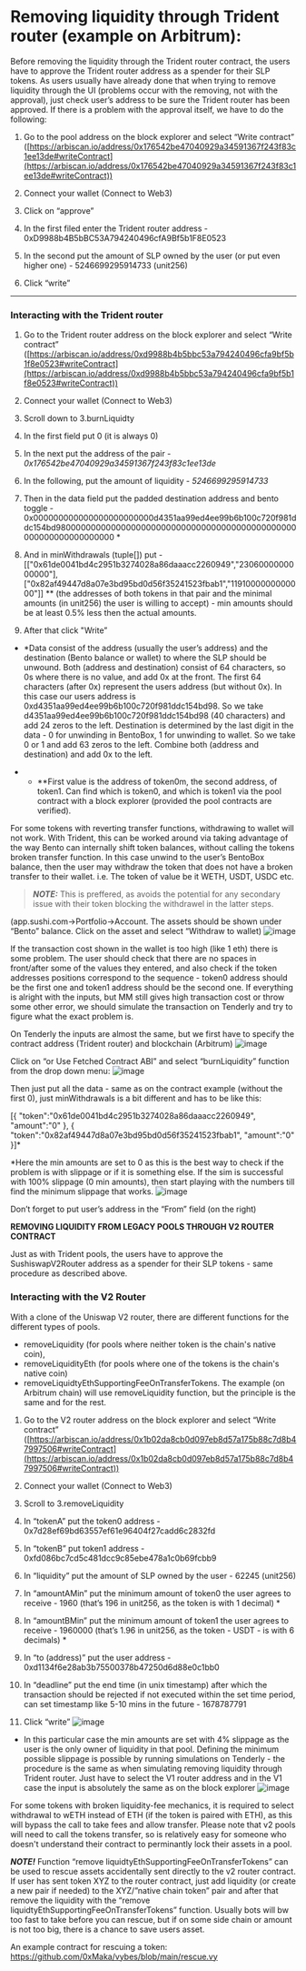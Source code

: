
# Removing liquidity through Trident router (example on Arbitrum):

Before removing the liquidity through the Trident router contract, the users have to approve the Trident router address as a spender for their SLP tokens. As users usually have already done that when trying to remove liquidity through the UI (problems occur with the removing, not with the approval), just check user’s address to be sure the Trident router has been approved. If there is a problem with the approval itself, we have to do the following:

1. Go to the pool address on the block explorer and select “Write contract” ([https://arbiscan.io/address/0x176542be47040929a34591367f243f83c1ee13de#writeContract](https://arbiscan.io/address/0x176542be47040929a34591367f243f83c1ee13de#writeContract))

2. Connect your wallet (Connect to Web3)

3. Click on “approve”

4. In the first filed enter the Trident router address - 0xD9988b4B5bBC53A794240496cfA9Bf5b1F8E0523

5. In the second put the amount of SLP owned by the user (or put even higher one) - 5246699295914733 (unit256)

6. Click “write”

---

### **Interacting with the Trident router**

1. Go to the Trident router address on the block explorer and select “Write contract” ([https://arbiscan.io/address/0xd9988b4b5bbc53a794240496cfa9bf5b1f8e0523#writeContract](https://arbiscan.io/address/0xd9988b4b5bbc53a794240496cfa9bf5b1f8e0523#writeContract))

2. Connect your wallet (Connect to Web3) 

3. Scroll down to 3.burnLiquidty

4. In the first field put 0 (it is always 0)

5. In the next put the address of the pair - *0x176542be47040929a34591367f243f83c1ee13de* 

6. In the following, put the amount of liquidity - *5246699295914733*

7. Then in the data field put the padded destination address and bento toggle - 0x000000000000000000000000d4351aa99ed4ee99b6b100c720f981ddc154bd980000000000000000000000000000000000000000000000000000000000000000 *

8. And in minWithdrawals (tuple[]) put - [["0x61de0041bd4c2951b3274028a86daaacc2260949","2306000000000000"],["0x82af49447d8a07e3bd95bd0d56f35241523fbab1","1191000000000000"]] ** (the addresses of both tokens in that pair and the minimal amounts (in unit256) the user is willing to accept) - min amounts should be at least 0.5% less then the actual amounts.

9. After that click "Write”

- \*Data consist of the address (usually the user’s address) and the destination (Bento balance or wallet) to where the SLP should be unwound. Both (address and destination) consist of 64 characters, so 0s where there is no value, and add 0x at the front. The first 64 characters (after 0x) represent the users address (but without 0x). In this case our users address is 0xd4351aa99ed4ee99b6b100c720f981ddc154bd98. So we take d4351aa99ed4ee99b6b100c720f981ddc154bd98 (40 characters) and add 24 zeros to the left. Destination is determined by the last digit in the data - 0 for unwinding in BentoBox, 1 for unwinding to wallet. So we take 0 or 1 and add 63 zeros to the left. Combine both (address and destination) and add 0x to the left.

- - \*\*First value is the address of token0m, the second address, of token1. Can find which is token0, and which is token1 via the pool contract with a block explorer (provided the pool contracts are verified). 

For some tokens with reverting transfer functions, withdrawing to wallet will not work.
With Trident, this can be worked around via taking advantage of the way Bento can internally shift token balances, without calling the tokens broken transfer function.
In this case unwind to the user’s BentoBox balance, then the user may withdraw the token that does not have a broken transfer to their wallet.
i.e. The token of value be it WETH, USDT, USDC etc.
> **_NOTE:_** This is preffered, as avoids the potential for any secondary issue with their token blocking the withdrawel in the latter steps. 

 (app.sushi.com→Portfolio→Account. The assets should be shown under “Bento” balance. Click on the asset and select “Withdraw to wallet)
![image](https://user-images.githubusercontent.com/12489182/228105013-98845b12-6fc9-431e-a3af-84c22f76610b.png)

If the transaction cost shown in the wallet is too high (like 1 eth) there is some problem. The user should check that there are no spaces in front/after some of the values they entered, and also check if the token addresses positions correspond to the sequence - token0 address should be the first one and token1 address should be the second one. If everything is alright with the inputs, but MM still gives high transaction cost or throw some other error, we should simulate the transaction on Tenderly and try to figure what the exact problem is.

On Tenderly the inputs are almost the same, but we first have to specify the contract address (Trident router) and blockchain (Arbitrum)
![image](https://user-images.githubusercontent.com/12489182/228180735-6ad83b30-438f-454c-8c10-92bfa89e7fd0.png)

Click on “or Use Fetched Contract ABI” and select “burnLiquidity” function from the drop down menu:
![image](https://user-images.githubusercontent.com/12489182/228180891-e271c0f0-642a-4c1d-8c8b-f57fb1608ad0.png)

Then just put all the data  - same as on the contract example (without the first 0), just minWithdrawals is a bit different and has to be like this: 

[{ "token":"0x61de0041bd4c2951b3274028a86daaacc2260949", "amount":"0" }, { "token":"0x82af49447d8a07e3bd95bd0d56f35241523fbab1", "amount":"0" }]*

\*Here the min amounts are set to 0 as this is the best way to check if the problem is with slippage or if it is something else. If the sim is successful with 100% slippage (0 min amounts), then start playing with the numbers till find the minimum slippage that works.
![image](https://user-images.githubusercontent.com/12489182/228180973-ba4a9500-bd19-4cf7-8b56-cf325f36328a.png)

Don’t forget to put user’s address in the “From” field (on the right)

**********************************REMOVING LIQUIDITY FROM LEGACY POOLS THROUGH V2 ROUTER CONTRACT**********************************

Just as with Trident pools, the users have to approve the SushiswapV2Router address as a spender for their SLP tokens - same procedure as described above.

### Interacting with the V2 Router 
With a clone of the Uniswap V2 router, there are different functions for the different types of pools. 
- removeLiquidity (for pools where neither token is the chain's native coin), 
- removeLiquidityEth (for pools where one of the tokens is the chain's native coin) 
- removeLiquidtyEthSupportingFeeOnTransferTokens. The example (on Arbitrum chain) will use removeLiquidity function, but the principle is the same and for the rest.

1. Go to the V2 router address on the block explorer and select “Write contract” ([https://arbiscan.io/address/0x1b02da8cb0d097eb8d57a175b88c7d8b47997506#writeContract](https://arbiscan.io/address/0x1b02da8cb0d097eb8d57a175b88c7d8b47997506#writeContract))

2. Connect your wallet (Connect to Web3) 

3. Scroll to 3.removeLiquidity

4. In “tokenA” put the token0 address - 0x7d28ef69bd63557ef61e96404f27cadd6c2832fd

5. In “tokenB” put token1 address - 0xfd086bc7cd5c481dcc9c85ebe478a1c0b69fcbb9

6. In “liquidity” put the amount of SLP owned by the user - 62245 (unit256)

7. In “amountAMin” put the minimum amount of token0 the user agrees to receive - 1960 (that’s 196 in unit256, as the token is with 1 decimal) *

8. In “amountBMin” put the minimum amount of token1 the user agrees to receive - 1960000 (that’s 1.96 in unit256, as the token - USDT - is with 6 decimals) *

9. In “to (address)” put the user address - 0xd1134f6e28ab3b75500378b47250d6d88e0c1bb0

10. In “deadline” put the end time (in unix timestamp) after which the transaction should be rejected if not executed within the set time period, can set timestamp like 5-10 mins in the future - 1678787791

11. Click “write”
![image](https://user-images.githubusercontent.com/12489182/228181967-93da3b63-6477-415a-b434-ac15ca3bbd16.png)
* In this particular case the min amounts are set with 4% slippage as the user is the only owner of liquidity in that pool. Defining the minimum possible slippage is possible by running simulations on Tenderly - the procedure is the same as when simulating removing liquidity through Trident router. Just have to select the V1 router address and in the V1 case the input is absolutely the same as on the block explorer
![image](https://user-images.githubusercontent.com/12489182/228182246-21357a0e-f4c4-42e6-b5e6-880ede755298.png)

For some tokens with broken liquidity-fee mechanics, it is required to select withdrawal to wETH instead of ETH (if the token is paired with ETH), as this will bypass the call to take fees and allow transfer.
Please note that v2 pools will need to call the tokens transfer, so is relatively easy for someone who doesn't understand their contract to perminantly lock their assets in a pool.

__*NOTE!*__ Function “remove liquidtyEthSupportingFeeOnTransferTokens” can be used to rescue assets accidentally sent directly to the v2 router contract. 
If user has sent token XYZ to the router contract, just add liquidity (or create a new pair if needed) to the XYZ/”native chain token” pair and after that remove the liquidity with the “remove liquidtyEthSupportingFeeOnTransferTokens” function. 
Usually bots will bw too fast to take before you can rescue, but if on some side chain or amount is not too big, there is a chance to save users asset.

An example contract for rescuing a token: https://github.com/0xMaka/vybes/blob/main/rescue.vy
